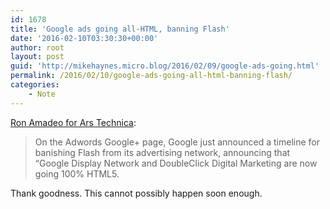 ```yaml
---
id: 1678
title: 'Google ads going all-HTML, banning Flash'
date: '2016-02-10T03:30:30+00:00'
author: root
layout: post
guid: 'http://mikehaynes.micro.blog/2016/02/09/google-ads-going.html'
permalink: /2016/02/10/google-ads-going-all-html-banning-flash/
categories:
    - Note
---
```


[Ron Amadeo for Ars Technica](https://arstechnica.com/gadgets/2016/02/google-display-ads-to-switch-to-100-html-will-ban-flash-in-2017/):

> On the Adwords Google+ page, Google just announced a timeline for banishing Flash from its advertising network, announcing that “Google Display Network and DoubleClick Digital Marketing are now going 100% HTML5.

Thank goodness. This cannot possibly happen soon enough.